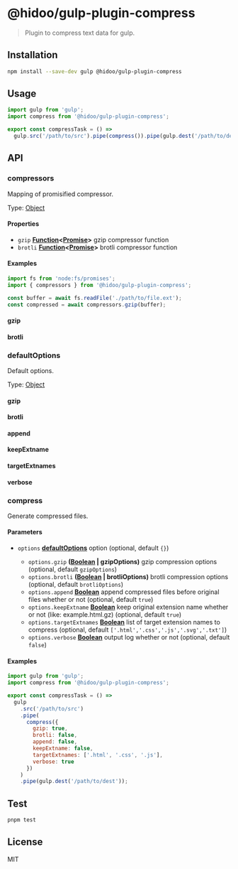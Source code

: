 # @hidoo/gulp-plugin-compress

> Plugin to compress text data for gulp.

## Installation

```sh
npm install --save-dev gulp @hidoo/gulp-plugin-compress
```

## Usage

```js
import gulp from 'gulp';
import compress from '@hidoo/gulp-plugin-compress';

export const compressTask = () =>
  gulp.src('/path/to/src').pipe(compress()).pipe(gulp.dest('/path/to/dest'));
```

## API

<!-- Generated by documentation.js. Update this documentation by updating the source code. -->

### compressors

Mapping of promisified compressor.

Type: [Object](https://developer.mozilla.org/docs/Web/JavaScript/Reference/Global_Objects/Object)

#### Properties

- `gzip` **[Function](https://developer.mozilla.org/docs/Web/JavaScript/Reference/Statements/function)<[Promise](https://developer.mozilla.org/docs/Web/JavaScript/Reference/Global_Objects/Promise)>** gzip compressor function
- `brotli` **[Function](https://developer.mozilla.org/docs/Web/JavaScript/Reference/Statements/function)<[Promise](https://developer.mozilla.org/docs/Web/JavaScript/Reference/Global_Objects/Promise)>** brotli compressor function

#### Examples

```javascript
import fs from 'node:fs/promises';
import { compressors } from '@hidoo/gulp-plugin-compress';

const buffer = await fs.readFile('./path/to/file.ext');
const compressed = await compressors.gzip(buffer);
```

#### gzip

#### brotli

### defaultOptions

Default options.

Type: [Object](https://developer.mozilla.org/docs/Web/JavaScript/Reference/Global_Objects/Object)

#### gzip

#### brotli

#### append

#### keepExtname

#### targetExtnames

#### verbose

### compress

Generate compressed files.

#### Parameters

- `options` **[defaultOptions](#defaultoptions)** option (optional, default `{}`)

  - `options.gzip` **([Boolean](https://developer.mozilla.org/docs/Web/JavaScript/Reference/Global_Objects/Boolean) | gzipOptions)** gzip compression options (optional, default `gzipOptions`)
  - `options.brotli` **([Boolean](https://developer.mozilla.org/docs/Web/JavaScript/Reference/Global_Objects/Boolean) | brotliOptions)** brotli compression options (optional, default `brotliOptions`)
  - `options.append` **[Boolean](https://developer.mozilla.org/docs/Web/JavaScript/Reference/Global_Objects/Boolean)** append compressed files before original files whether or not (optional, default `true`)
  - `options.keepExtname` **[Boolean](https://developer.mozilla.org/docs/Web/JavaScript/Reference/Global_Objects/Boolean)** keep original extension name whether or not (like: example.html.gz) (optional, default `true`)
  - `options.targetExtnames` **[Boolean](https://developer.mozilla.org/docs/Web/JavaScript/Reference/Global_Objects/Boolean)** list of target extension names to compress (optional, default `['.html','.css','.js','.svg','.txt']`)
  - `options.verbose` **[Boolean](https://developer.mozilla.org/docs/Web/JavaScript/Reference/Global_Objects/Boolean)** output log whether or not (optional, default `false`)

#### Examples

```javascript
import gulp from 'gulp';
import compress from '@hidoo/gulp-plugin-compress';

export const compressTask = () =>
  gulp
    .src('/path/to/src')
    .pipe(
      compress({
        gzip: true,
        brotli: false,
        append: false,
        keepExtname: false,
        targetExtnames: ['.html', '.css', '.js'],
        verbose: true
      })
    )
    .pipe(gulp.dest('/path/to/dest'));
```

## Test

```sh
pnpm test
```

## License

MIT
